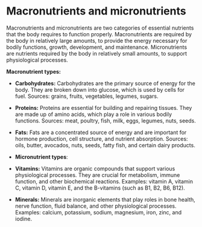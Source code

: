 # Macronutrients and micronutrients 

Macronutrients and micronutrients are two categories of essential nutrients that the body requires to function properly.
Macronutrients are required by the body in relatively large amounts, to provide the energy necessary for bodily functions, growth, development, and maintenance. Micronutrients are nutrients required by the body in relatively small amounts, to support physiological processes.

**Macronutrient types:**

* **Carbohydrates:** Carbohydrates are the primary source of energy for the body. They are broken down into glucose, which is used by cells for fuel. Sources: grains, fruits, vegetables, legumes, sugars.

* **Proteins:** Proteins are essential for building and repairing tissues. They are made up of amino acids, which play a role in various bodily functions. Sources: meat, poultry, fish, milk, eggs, legumes, nuts, seeds.

* **Fats:** Fats are a concentrated source of energy and are important for hormone production, cell structure, and nutrient absorption. Sources: oils, butter, avocados, nuts, seeds, fatty fish, and certain dairy products.

* **Micronutrient types**:

* **Vitamins:** Vitamins are organic compounds that support various physiological processes. They are crucial for metabolism, immune function, and other biochemical reactions. Examples: vitamin A, vitamin C, vitamin D, vitamin E, and the B-vitamins (such as B1, B2, B6, B12).

* **Minerals:** Minerals are inorganic elements that play roles in bone health, nerve function, fluid balance, and other physiological processes. Examples: calcium, potassium, sodium, magnesium, iron, zinc, and iodine.
